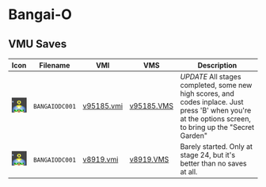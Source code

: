 # Bangai-O

## VMU Saves

| Icon | Filename | VMI | VMS | Description |
|------|----------|-----|-----|-------------|
| ![Bangai-O](../icons/BANGAIODC001.GIF) | `BANGAIODC001` | [v95185.vmi](v95185.vmi) | [v95185.VMS](v95185.VMS) | *UPDATE* All stages completed, some new high scores, and codes inplace.  Just press 'B' when you're at the options screen, to bring up the "Secret Garden"   |
| ![Bangai-O](../icons/BANGAIODC001.GIF) | `BANGAIODC001` | [v8919.vmi](v8919.vmi) | [v8919.VMS](v8919.VMS) | Barely started. Only at stage 24, but it's better than no saves at all.  |
